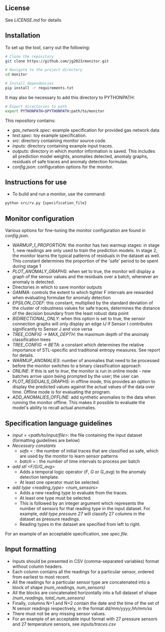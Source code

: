 ## License

See *LICENSE.md* for details

## Installation

To set up the tool, carry out the following:

```bash
# Clone the repository
git clone https://github.com/jg2023/monitor.git

# Navigate to the project directory
cd monitor

# Install dependencies
pip install -r requirements.txt
```

It may also be necessary to add this directory to PYTHONPATH:
```bash
# Export directories to path
export PYTHONPATH=$PYTHONPATH:path/to/monitor
```

This repository contains:
- *gas_network.spec*: example specification for provided gas network data
- *test.spec*: toy example specification.
- *src*: directory containing monitor source code.
- *inputs*: directory containing example input traces.
- *outputs*: directory in which monitor information is saved. This includes all prediction model weights, anomalies detected, anomaly graphs, residuals of safe traces and anomaly detection formulae.
- *config.json*: configuration options for the monitor.
## Instructions for use
- To build and run a monitor, use the command:
```bash
python src/rv.py {specification_file}
```

## Monitor configuration

Various options for fine-tuning the monitor configuration are found in *config.json*.
- *WARMUP_1_PROPORTION*: the monitor has two warmup stages: in stage 1, new readings are only used to train the prediction models. In stage 2, the monitor learns the typical patterns of residuals in the dataset as well. This constant determines the proportion of the 'safe' period to be spent during stage 1
- *PLOT_ANOMALY_GRAPHS*: when set to true, the monitor will display a graph of the sensor values and the residuals over a batch, whenever an anomaly is detected.
- Directories in which to save monitor outputs
- *GAMMA*: controls the extent to which tighter F intervals are rewarded when evaluating formulae for anomaly detection
- *EPSILON_COEF*: this constant, multiplied by the standard deviation of the cluster of robustness values for safe traces, determines the distance of the decision boundary from the least robust data point
- *BIDIRECTIONAL_ONLY*: when this option is set to true, the sensor connection graphs will only display an edge *IJ* if Sensor I contributes significantly to Sensor J and vice versa
- *TREE_CONFIG -> MAX_DEPTH*: the maximum depth of the anomaly classification trees
- *TREE_CONFIG -> BETA*: a constant which determines the relative importance of STL-specific and traditional entropy measures. See report for details.
- *WARMUP_ANOMALIES*: number of anomalies that need to be processed before the monitor switches to a binary classification approach
- *ONLINE*: If this is set to *true*, the monitor is run in online mode - new batches arrive upon being prompted by the user; the user can 
- *PLOT_RESIDUALS_GRAPHS*: in offline mode, this provides an option to display the predicted values against the actual values of the data over time.
Offline mode is for evaluating the program.
- *ADD_ANOMALIES_OFFLINE*: add synthetic anomalies to the data when running the monitor offline. This makes it possible to evaluate the model's ability to recall actual anomalies.

## Specification language guidelines
- *input = <path/to/input/file>*: the file containing the input dataset (formatting guidelines are below)
- *Necessary constants*
    - *safe = <integer>*: the number of initial traces that are classified as safe, which are used by the monitor to learn sensor patterns
    - *batch = <integer>*: the number of time intervals to process per batch
- *add stl <F/G/G_avg>*
    - Adds a temporal logic operator (*F*, *G* or *G_avg*) to the anomaly detection template.
    - At least one operator must be selected.
- *add type <reading_type> <num_sensors>*
    - Adds a new reading type to evaluate from the traces.
    - At least one type must be selected.
    - This is followed by an integer argument which represents the number of sensors for that reading type in the input dataset. For example, *add type pressure 27* will classify 27 columns in the dataset as pressure readings.
    - Reading types in the dataset are specified from left to right.

For an example of an acceptable specification, see *spec.file*.
## Input formatting
- Inputs should be presented in CSV (comma-separated variables) format without column headers.
- Each column contains all the readings for a particular sensor, ordered from earliest to most recent.
- All the readings for a particular sensor type are concatenated into a block of shape *(num_readings, num_sensors)*
- All the blocks are concatenated horizontally into a full dataset of shape *(num_readings, total_num_sensors)*
- Finally, columns N+1 and N+2 contain the date and the time of the set of N sensor readings respectively, in the format *dd/mm/yyyy*,*hh/mm/ss*
- There must not be any missing sensor values.
- For an example of an acceptable input format with 27 pressure sensors and 27 temperature sensors, see *inputs/traces.csv*
